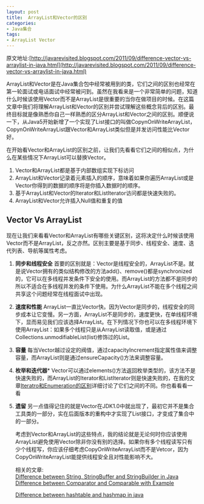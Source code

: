 ```yaml
---
layout: post
title:  ArrayList和Vector的区别
categories:
- Java集合
tags:
- ArrayList Vector
---
```


原文地址:[http://javarevisited.blogspot.com/2011/09/difference-vector-vs-arraylist-in-java.html](http://javarevisited.blogspot.com/2011/09/difference-vector-vs-arraylist-in-java.html)

ArrayList和Vector是在Java集合包中经常被用到的类，它们之间的区别也经常在第一轮面试或电话面试中经常被问到。虽然在我看来是一个非常简单的问题，知道什么时候该使用Vector而不是ArrayList是很重要的当你在做项目的时候。在这篇文章中我们将理解ArrayList和Vector的区别并尝试理解这些概念背后的区别。最终目标就是像熟悉你自己一样熟悉的区分ArrayList和Vector之间的区别。顺便说一下，从Java5开始新增了一个实现了List接口的叫做CopynOnWriteArrayList，CopynOnWriteArrayList跟Vector和ArrayList类似但是并发访问性能比Vector好。


在开始看Vector和ArrayList的区别之前，让我们先看看它们之间的相似点，为什么在某些情况下ArrayList可以替换Vector。

1. Vector和ArrayList都是基于内部数组实现下标访问
2. ArrayList和Vector记录着元素插入的顺序，意味着如果你遍历ArrayList或是Vector你得到的数据的顺序将是你插入数据时的顺序。
3. 基于ArrayList和Vector的Iterator和ListIterator访问都是快速失败的。
4. ArrayList和Vector允许插入Null值和重复的值

## Vector Vs ArrayList

现在让我们来看看Vector和ArrayList有哪些关键区别，这将决定什么时候该使用Vector而不是ArrayList，反之亦然。区别主要是基于同步、线程安全、速度、迭代列表、导航等属性考虑。

1. **同步和线程安全**
    首要的区别就是：Vector是线程安全的，ArrayList不是。就是说Vector拥有的类似结构修改的方法add()、remove()都是synchronized的，它可以在多线程并发条件下安全的使用。而ArrayList的方法都不是同步的所以不适合在多线程并发的条件下使用。为什么ArrayList不能在多个线程之间共享这个问题经常在线程面试中出现。
2. **速度和性能**
    ArrayList一直比Vector快。因为Vector是同步的，线程安全的同步成本让它变慢。另一方面，ArrayList不是同步的，速度更快，在单线程环境下，显而易见我们应该选择ArrayList。在下列情况下你也可以在多线程环境下使用ArrayList：如果多个线程只是从ArrayList读取值，或是通过Collections.unmodifiableList(list)修饰过的List。
3. **容量**
    每当Vector越过设定的阀值，通过capacityIncrement指定属性值来调整容量，而ArrayList则是通过ensureCapacity()方法来调整容量。
4. **枚举和迭代器***
    Vector可以通过elements()方法返回枚举类型的，该方法不是快速失败的，而ArrayList的Iterator和ListIterator则是快速失败的，在我的文章[Iteratro和Enumeration的区别](http://javarevisited.blogspot.sg/2010/10/what-is-difference-between-enumeration.html)详细讨论了它们之间的不同。你也看看看一看
5. **遗留**
    另一点值得记住的就是Vector在JDK1.0中就出现了，最初它并不是集合工具类的一部分，实在后面版本的重构中才实现了List接口，才变成了集合中的一部分。


    考虑到Vector和ArrayList的这些特点，我的结论就是无论何时你应该使用ArrayList避免使用Vector除非你没有别的选择。如果你有多个线程读写只有少个线程写，你应该仔细考虑CopyOnWriteArrayList而不是Vetcor，因为CopyOnWriteArrayList能提供线程安全且对性能影响不大。


     相关的文章:  
    [Difference between String, StringBuffer and StringBuilder in Java](http://javarevisited.blogspot.com/2011/07/string-vs-stringbuffer-vs-stringbuilder.html)   
    [Difference between Comparator and Comparable with Example](http://javarevisited.blogspot.com/2011/06/comparator-and-comparable-in-java.html)

    [Difference between hashtable and hashmap in java](http://javarevisited.blogspot.com/2010/10/difference-between-hashmap-and.html)  



